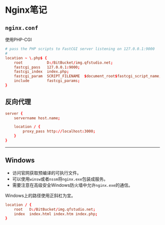 # Nginx笔记

## `nginx.conf`

使用PHP-CGI

```conf
# pass the PHP scripts to FastCGI server listening on 127.0.0.1:9000
#
location ~ \.php$ {
    root           D:/BitBucket/img.qfstudio.net;
    fastcgi_pass   127.0.0.1:9000;
    fastcgi_index  index.php;
    fastcgi_param  SCRIPT_FILENAME  $document_root$fastcgi_script_name;
    include        fastcgi_params;
}
```

## 反向代理

```conf
server {
    servername host.name;

    location / {
        proxy_pass http://localhost:3000;
    }
}
```

---

## Windows

- 访问官网获取预编译的可执行文件。
- 可以使用`winsw`或者`nssm`将`nginx.exe`包装成服务。
- 需要注意在高级安全Windows防火墙中允许`nginx.exe`的通信。

Windows上的路径使用正斜杠为宜。

```conf
location / {
    root   D:/BitBucket/img.qfstudio.net;
    index  index.html index.htm index.php;
}
```
